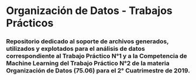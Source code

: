 # Organización de Datos - Trabajos Prácticos

### Repositorio dedicado al soporte de archivos generados, utilizados y explotados para el análisis de datos correspondiente al Trabajo Práctico N°1 y a la Competencia de Machine Learning del Trabajo Práctico N°2 de la materia Organización de Datos (75.06) para el 2° Cuatrimestre de 2019.

